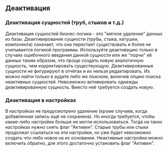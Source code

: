 ﻿
## Деактивация
### Деактивация сущностей (труб, стыков и т.д.)
Деактивация сущностей бизнес-логики - это "мягкое удаление" данных из базы. Деактивирование сущности (трубы, стыка, катушки, компонента) означает, что она перестает существовать и более не учитывается логикой программы.
Используйте деактивацию только в случаях ошибочного введения данной сущности или же "порчи" её данных таким образом, что проще создать новую аналогичную сущность, чем корректировать существующую.
Деактивированные сущности не фигурируют в отчётах и их нельзя редактировать. Их можно найти только в аудите либо же поиском, включив опцию поиска неактивных сущностей.
Невозможно активировать однажды деактивированную сущность. Вместо неё требуется создать новую.

### Деактивация в настройках
В настройках не предусмотрено удаление (кроме случаев, когда добавленная запись ещё не сохранена).
Но иногда требуется, чтобы какие-либо настройки больше не могли использоваться. Тогда на таких настройках нужно снять флаг "Активен". Старые трубы или стыки продолжат ссылаться на эти настройки, но уже будет невозможно создать что-либо новое на их основании.
Неактивные настройки можно включить обратно, для этого достаточно установить флаг "Активен".